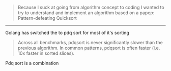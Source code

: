 >  Because I suck at going from algorithm concept to coding I wanted to try to understand and implement an algorithm based on a papep: Pattern-defeating Quicksort


---- 

Golang has switched the to pdq sort for most of it's sorting 

> Across all benchmarks, pdqsort is never significantly slower than the previous algorithm. In common patterns, pdqsort is often faster (i.e. 10x faster in sorted slices).

Pdq sort is a combination 